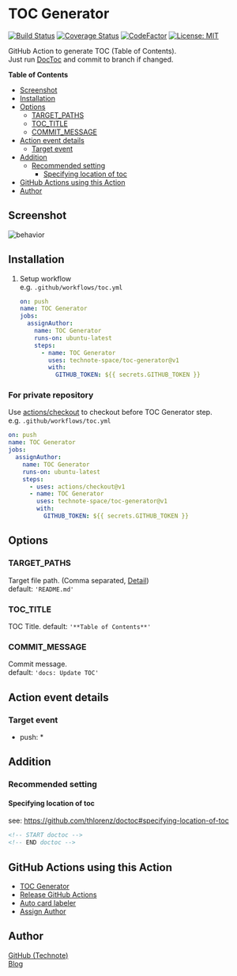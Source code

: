 # TOC Generator

[![Build Status](https://github.com/technote-space/toc-generator/workflows/Build/badge.svg)](https://github.com/technote-space/toc-generator/actions)
[![Coverage Status](https://coveralls.io/repos/github/technote-space/toc-generator/badge.svg?branch=master)](https://coveralls.io/github/technote-space/toc-generator?branch=master)
[![CodeFactor](https://www.codefactor.io/repository/github/technote-space/toc-generator/badge)](https://www.codefactor.io/repository/github/technote-space/toc-generator)
[![License: MIT](https://img.shields.io/badge/License-MIT-blue.svg)](https://github.com/technote-space/toc-generator/blob/master/LICENSE)

GitHub Action to generate TOC (Table of Contents).  
Just run [DocToc](https://github.com/thlorenz/doctoc) and commit to branch if changed.

<!-- START doctoc generated TOC please keep comment here to allow auto update -->
<!-- DON'T EDIT THIS SECTION, INSTEAD RE-RUN doctoc TO UPDATE -->
**Table of Contents**

- [Screenshot](#screenshot)
- [Installation](#installation)
- [Options](#options)
  - [TARGET_PATHS](#target_paths)
  - [TOC_TITLE](#toc_title)
  - [COMMIT_MESSAGE](#commit_message)
- [Action event details](#action-event-details)
  - [Target event](#target-event)
- [Addition](#addition)
  - [Recommended setting](#recommended-setting)
    - [Specifying location of toc](#specifying-location-of-toc)
- [GitHub Actions using this Action](#github-actions-using-this-action)
- [Author](#author)

<!-- END doctoc generated TOC please keep comment here to allow auto update -->

## Screenshot
![behavior](https://raw.githubusercontent.com/technote-space/toc-generator/images/screenshot.gif)

## Installation
1. Setup workflow  
   e.g. `.github/workflows/toc.yml`
   ```yaml
   on: push
   name: TOC Generator
   jobs:
     assignAuthor:
       name: TOC Generator
       runs-on: ubuntu-latest
       steps:
         - name: TOC Generator
           uses: technote-space/toc-generator@v1
           with:
             GITHUB_TOKEN: ${{ secrets.GITHUB_TOKEN }}
   ```

### For private repository
Use [actions/checkout](https://github.com/actions/checkout) to checkout before TOC Generator step.  
   e.g. `.github/workflows/toc.yml`
   ```yaml
   on: push
   name: TOC Generator
   jobs:
     assignAuthor:
       name: TOC Generator
       runs-on: ubuntu-latest
       steps:
         - uses: actions/checkout@v1
         - name: TOC Generator
           uses: technote-space/toc-generator@v1
           with:
             GITHUB_TOKEN: ${{ secrets.GITHUB_TOKEN }}
   ```

## Options
### TARGET_PATHS
Target file path. (Comma separated, [Detail](https://github.com/thlorenz/doctoc#adding-toc-to-individual-files))  
default: `'README.md'`  
### TOC_TITLE
TOC Title.
default: `'**Table of Contents**'`
### COMMIT_MESSAGE
Commit message.  
default: `'docs: Update TOC'`  

## Action event details
### Target event
- push: *

## Addition
### Recommended setting
#### Specifying location of toc
see: https://github.com/thlorenz/doctoc#specifying-location-of-toc  
```markdown
<!-- START doctoc -->
<!-- END doctoc -->
```

## GitHub Actions using this Action
- [TOC Generator](https://github.com/technote-space/toc-generator)
- [Release GitHub Actions](https://github.com/technote-space/release-github-actions)
- [Auto card labeler](https://github.com/technote-space/auto-card-labeler)
- [Assign Author](https://github.com/technote-space/assign-author)

## Author
[GitHub (Technote)](https://github.com/technote-space)  
[Blog](https://technote.space)

